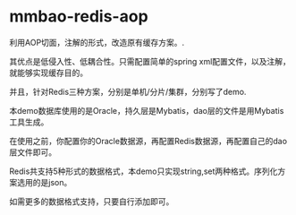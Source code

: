 # mmbao-redis-aop

利用AOP切面，注解的形式，改造原有缓存方案。.

其优点是低侵入性、低耦合性。只需配置简单的spring xml配置文件，以及注解，就能够实现缓存目的。

并且，针对Redis三种方案，分别是单机/分片/集群，分别写了demo.


本demo数据库使用的是Oracle，持久层是Mybatis，dao层的文件是用Mybatis工具生成。

在使用之前，你配置你的Oracle数据源，再配置Redis数据源，再配置自己的dao层文件即可。

Redis共支持5种形式的数据格式，本demo只实现string,set两种格式。序列化方案选用的是json。

如需更多的数据格式支持，只要自行添加即可。